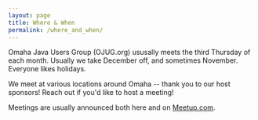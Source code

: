 ```yaml
---
layout: page
title: Where & When
permalink: /where_and_when/
---
```


Omaha Java Users Group (OJUG.org) ususally meets the third Thursday of each month.   Usually we take December off, and sometimes November.  Everyone likes holidays.

We meet at various locations around Omaha -- thank you to our host sponsors! Reach out if you'd like to host a meeting!

Meetings are usually announced both here and on [Meetup.com](https://www.meetup.com/omahajava/).

